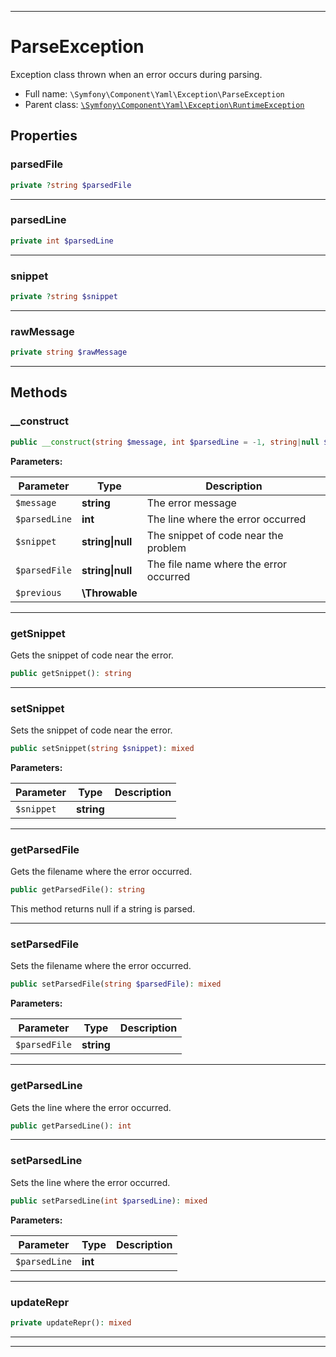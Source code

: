***

# ParseException

Exception class thrown when an error occurs during parsing.

* Full name: `\Symfony\Component\Yaml\Exception\ParseException`
* Parent class: [`\Symfony\Component\Yaml\Exception\RuntimeException`](./RuntimeException.md)

## Properties

### parsedFile

```php
private ?string $parsedFile
```

***

### parsedLine

```php
private int $parsedLine
```

***

### snippet

```php
private ?string $snippet
```

***

### rawMessage

```php
private string $rawMessage
```

***

## Methods

### __construct

```php
public __construct(string $message, int $parsedLine = -1, string|null $snippet = null, string|null $parsedFile = null, \Throwable $previous = null): mixed
```

**Parameters:**

| Parameter | Type | Description |
|-----------|------|-------------|
| `$message` | **string** | The error message |
| `$parsedLine` | **int** | The line where the error occurred |
| `$snippet` | **string&#124;null** | The snippet of code near the problem |
| `$parsedFile` | **string&#124;null** | The file name where the error occurred |
| `$previous` | **\Throwable** |  |

***

### getSnippet

Gets the snippet of code near the error.

```php
public getSnippet(): string
```

***

### setSnippet

Sets the snippet of code near the error.

```php
public setSnippet(string $snippet): mixed
```

**Parameters:**

| Parameter | Type | Description |
|-----------|------|-------------|
| `$snippet` | **string** |  |

***

### getParsedFile

Gets the filename where the error occurred.

```php
public getParsedFile(): string
```

This method returns null if a string is parsed.









***

### setParsedFile

Sets the filename where the error occurred.

```php
public setParsedFile(string $parsedFile): mixed
```

**Parameters:**

| Parameter | Type | Description |
|-----------|------|-------------|
| `$parsedFile` | **string** |  |

***

### getParsedLine

Gets the line where the error occurred.

```php
public getParsedLine(): int
```

***

### setParsedLine

Sets the line where the error occurred.

```php
public setParsedLine(int $parsedLine): mixed
```

**Parameters:**

| Parameter | Type | Description |
|-----------|------|-------------|
| `$parsedLine` | **int** |  |

***

### updateRepr

```php
private updateRepr(): mixed
```

***


***

